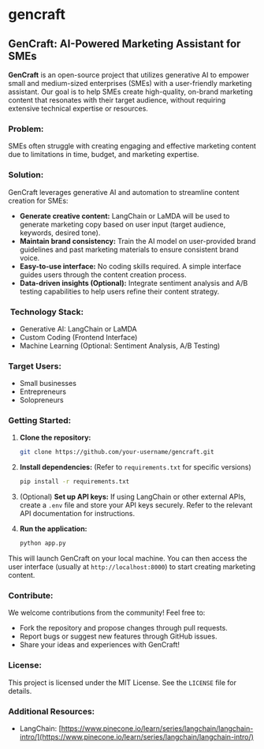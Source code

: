 # gencraft
## GenCraft: AI-Powered Marketing Assistant for SMEs

**GenCraft** is an open-source project that utilizes generative AI to empower small and medium-sized enterprises (SMEs) with a user-friendly marketing assistant.  Our goal is to help SMEs create high-quality, on-brand marketing content that resonates with their target audience, without requiring extensive technical expertise or resources.

###   **Problem:**

SMEs often struggle with creating engaging and effective marketing content due to limitations in time, budget, and marketing expertise.

###   **Solution:**

GenCraft leverages generative AI and automation to streamline content creation for SMEs:

* **Generate creative content:** LangChain or LaMDA will be used to generate marketing copy based on user input (target audience, keywords, desired tone). 
* **Maintain brand consistency:** Train the AI model on user-provided brand guidelines and past marketing materials to ensure consistent brand voice. 
* **Easy-to-use interface:** No coding skills required. A simple interface guides users through the content creation process.
* **Data-driven insights (Optional):** Integrate sentiment analysis and A/B testing capabilities to help users refine their content strategy.

### ️  **Technology Stack:**

* Generative AI: LangChain or LaMDA
* Custom Coding (Frontend Interface)
* Machine Learning (Optional: Sentiment Analysis, A/B Testing)

###   **Target Users:**

* Small businesses
* Entrepreneurs
* Solopreneurs

###   **Getting Started:**

1. **Clone the repository:**

   ```bash
   git clone https://github.com/your-username/gencraft.git
   ```

2. **Install dependencies:** (Refer to `requirements.txt` for specific versions)

   ```bash
   pip install -r requirements.txt
   ```

3. (Optional) **Set up API keys:** If using LangChain or other external APIs, create a `.env` file and store your API keys securely. Refer to the relevant API documentation for instructions.

4. **Run the application:**

   ```bash
   python app.py
   ```

This will launch GenCraft on your local machine. You can then access the user interface (usually at `http://localhost:8000`) to start creating marketing content.

###   **Contribute:**

We welcome contributions from the community!  Feel free to:

* Fork the repository and propose changes through pull requests.
* Report bugs or suggest new features through GitHub issues.
* Share your ideas and experiences with GenCraft!

###   **License:**

This project is licensed under the MIT License.  See the `LICENSE` file for details.

###   **Additional Resources:**

* LangChain: [https://www.pinecone.io/learn/series/langchain/langchain-intro/](https://www.pinecone.io/learn/series/langchain/langchain-intro/)

